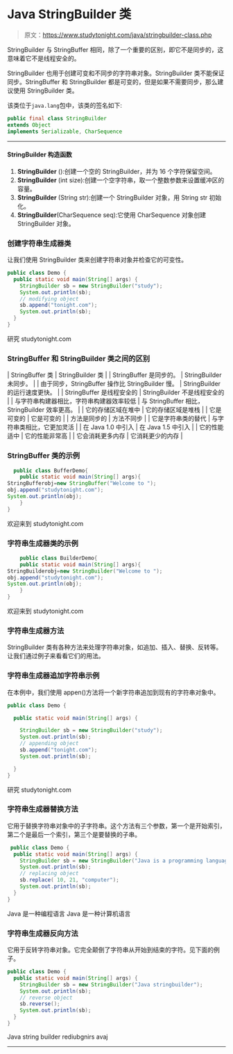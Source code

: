 # Java StringBuilder 类

> 原文：<https://www.studytonight.com/java/stringbuilder-class.php>

StringBuilder 与 StringBuffer 相同，除了一个重要的区别，即它不是同步的，这意味着它不是线程安全的。

StringBuilder 也用于创建可变和不同步的字符串对象。StringBuilder 类不能保证同步。StringBuffer 和 StringBuilder 都是可变的，但是如果不需要同步，那么建议使用 StringBuilder 类。

该类位于`java.lang`包中，该类的签名如下:

```java
public final class StringBuilder
extends Object
implements Serializable, CharSequence 
```

* * *

#### StringBuilder 构造函数

1.  **StringBuilder** ():创建一个空的 StringBuilder，并为 16 个字符保留空间。
2.  **StringBuilder** (int size):创建一个空字符串，取一个整数参数来设置缓冲区的容量。
3.  **StringBuilder** (String str):创建一个 StringBuilder 对象，用 String str 初始化。
4.  **StringBuilder**(CharSequence seq):它使用 CharSequence 对象创建 StringBuilder 对象。

### 创建字符串生成器类

让我们使用 StringBuilder 类来创建字符串对象并检查它的可变性。

```java
public class Demo {
  public static void main(String[] args) {
    StringBuilder sb = new StringBuilder("study");
    System.out.println(sb);
    // modifying object
    sb.append("tonight.com");
    System.out.println(sb);
  }
} 
```

研究 studytonight.com

### StringBuffer 和 StringBuilder 类之间的区别

| StringBuffer 类 | StringBuilder 类 |
| StringBuffer 是同步的。 | StringBuilder 未同步。 |
| 由于同步，StringBuffer 操作比 StringBuilder 慢。 | StringBuilder 的运行速度更快。 |
| StringBuffer 是线程安全的 | StringBuilder 不是线程安全的 |
| 与字符串构建器相比，字符串构建器效率较低 | 与 StringBuffer 相比，StringBuilder 效率更高。 |
| 它的存储区域在堆中 | 它的存储区域是堆栈 |
| 它是可变的 | 它是可变的 |
| 方法是同步的 | 方法不同步 |
| 它是字符串类的替代 | 与字符串类相比，它更加灵活 |
| 在 Java 1.0 中引入 | 在 Java 1.5 中引入 |
| 它的性能适中 | 它的性能非常高 |
| 它会消耗更多内存 | 它消耗更少的内存 |

### StringBuffer 类的示例

```java
  public class BufferDemo{
    public static void main(String[] args){  
StringBufferobj=new StringBuffer("Welcome to ");  
obj.append("studytonight.com");  
System.out.println(obj);  
    }  
} 

```

欢迎来到 studytonight.com

### 字符串生成器类的示例

```java
    public class BuilderDemo{
    public static void main(String[] args){  
StringBuilderobj=new StringBuilder("Welcome to ");  
obj.append("studytonight.com");  
System.out.println(obj);  
    }  
} 

```

欢迎来到 studytonight.com

### 字符串生成器方法

StringBuilder 类有各种方法来处理字符串对象，如追加、插入、替换、反转等。让我们通过例子来看看它们的用法。

### 字符串生成器追加字符串示例

在本例中，我们使用 appen()方法将一个新字符串追加到现有的字符串对象中。

```java
public class Demo {

  public static void main(String[] args) {

    StringBuilder sb = new StringBuilder("study");
    System.out.println(sb);
    // appending object
    sb.append("tonight.com");
    System.out.println(sb);

  }
} 
```

研究 studytonight.com

### 字符串生成器替换方法

它用于替换字符串对象中的子字符串。这个方法有三个参数，第一个是开始索引，第二个是最后一个索引，第三个是要替换的子串。

```java
 public class Demo {
  public static void main(String[] args) {
    StringBuilder sb = new StringBuilder("Java is a programming language");
    System.out.println(sb);
    // replacing object
    sb.replace( 10, 21, "computer");
    System.out.println(sb);
  }
} 
```

Java 是一种编程语言 Java 是一种计算机语言

### 字符串生成器反向方法

它用于反转字符串对象。它完全颠倒了字符串从开始到结束的字符。见下面的例子。

```java
public class Demo {
  public static void main(String[] args) {
    StringBuilder sb = new StringBuilder("Java stringbuilder");
    System.out.println(sb);
    // reverse object
    sb.reverse();
    System.out.println(sb);
  }
}
```

Java string builder rediubgnirs avaj

* * *